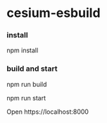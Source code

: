 # cesium-esbuild

### install

npm install

### build and start

npm run build

npm run start

Open https://localhost:8000
